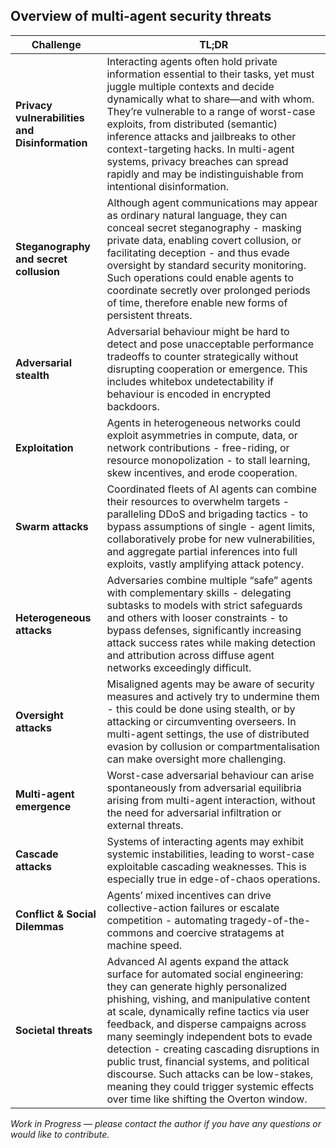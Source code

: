 ## Overview of multi-agent security threats

| Challenge | TL;DR |
|---|---|
| **Privacy vulnerabilities and Disinformation** | Interacting agents often hold private information essential to their tasks, yet must juggle multiple contexts and decide dynamically what to share—and with whom. They’re vulnerable to a range of worst-case exploits, from distributed (semantic) inference attacks and jailbreaks to other context-targeting hacks. In multi-agent systems, privacy breaches can spread rapidly and may be indistinguishable from intentional disinformation. |
| **Steganography and secret collusion** | Although agent communications may appear as ordinary natural language, they can conceal secret steganography - masking private data, enabling covert collusion, or facilitating deception - and thus evade oversight by standard security monitoring. Such operations could enable agents to coordinate secretly over prolonged periods of time, therefore enable new forms of persistent threats. |
| **Adversarial stealth** | Adversarial behaviour might be hard to detect and pose unacceptable performance tradeoffs to counter strategically without disrupting cooperation or emergence. This includes whitebox undetectability if behaviour is encoded in encrypted backdoors. |
| **Exploitation** | Agents in heterogeneous networks could exploit asymmetries in compute, data, or network contributions - free-riding, or resource monopolization - to stall learning, skew incentives, and erode cooperation. |
| **Swarm attacks** | Coordinated fleets of AI agents can combine their resources to overwhelm targets - paralleling DDoS and brigading tactics - to bypass assumptions of single - agent limits, collaboratively probe for new vulnerabilities, and aggregate partial inferences into full exploits, vastly amplifying attack potency. |
| **Heterogeneous attacks** | Adversaries combine multiple “safe” agents with complementary skills - delegating subtasks to models with strict safeguards and others with looser constraints - to bypass defenses, significantly increasing attack success rates while making detection and attribution across diffuse agent networks exceedingly difficult. |
| **Oversight attacks** | Misaligned agents may be aware of security measures and actively try to undermine them - this could be done using stealth, or by attacking or circumventing overseers. In multi-agent settings, the use of distributed evasion by collusion or compartmentalisation can make oversight more challenging. |
| **Multi-agent emergence** | Worst-case adversarial behaviour can arise spontaneously from adversarial equilibria arising from multi-agent interaction, without the need for adversarial infiltration or external threats. |
| **Cascade attacks** | Systems of interacting agents may exhibit systemic instabilities, leading to worst-case exploitable cascading weaknesses. This is especially true in edge-of-chaos operations. |
| **Conflict & Social Dilemmas** | Agents’ mixed incentives can drive collective-action failures or escalate competition - automating tragedy-of-the-commons and coercive stratagems at machine speed. |
| **Societal threats** | Advanced AI agents expand the attack surface for automated social engineering: they can generate highly personalized phishing, vishing, and manipulative content at scale, dynamically refine tactics via user feedback, and disperse campaigns across many seemingly independent bots to evade detection - creating cascading disruptions in public trust, financial systems, and political discourse. Such attacks can be low-stakes, meaning they could trigger systemic effects over time like shifting the Overton window. |

*Work in Progress — please contact the author if you have any questions or would like to contribute.*
